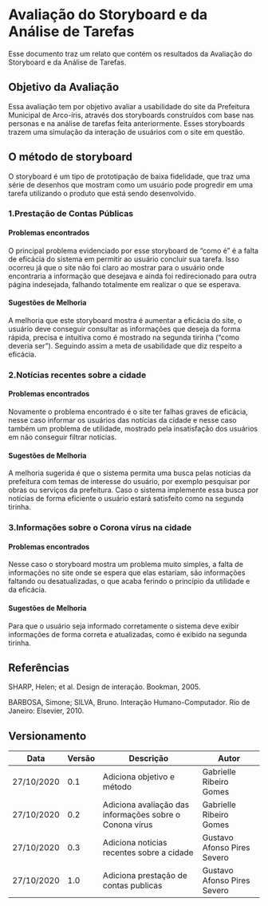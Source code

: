 # Avaliação do Storyboard e da Análise de Tarefas 

Esse documento traz um relato que contém os resultados da Avaliação do Storyboard e da Análise de Tarefas.  

## Objetivo da Avaliação 

Essa avaliação tem por objetivo avaliar a usabilidade do site da Prefeitura Municipal de Arco-íris, através dos storyboards construídos com base nas personas e na análise de tarefas feita anteriormente. Esses storyboards trazem uma simulação da interação de usuários com o site em questão.   

## O método de storyboard 

O storyboard é um tipo de prototipação de baixa fidelidade, que traz uma série de desenhos que mostram como um usuário pode progredir em uma tarefa utilizando o produto que está sendo desenvolvido.  

### 1.Prestação de Contas Públicas 

#### Problemas encontrados 

O principal problema evidenciado por esse storyboard de “como é” é a falta de eficácia do sistema em permitir ao usuário concluir sua tarefa. Isso ocorreu já que o site não foi claro ao mostrar para o usuário onde encontraria a informação que desejava e ainda foi redirecionado para outra página indesejada, falhando totalmente em realizar o que se esperava. 
 
#### Sugestões de Melhoria 

A melhoria que este storyboard mostra é aumentar a eficácia do site, o usuário deve conseguir consultar as informações que deseja da forma rápida, precisa e intuitiva como é mostrado na segunda tirinha (“como deveria ser”). Seguindo assim a meta de usabilidade que diz respeito a eficácia. 

### 2.Notícias recentes sobre a cidade 

#### Problemas encontrados 

Novamente o problema encontrado é o site ter falhas graves de eficácia, nesse caso informar os usuários das notícias da cidade e nesse caso também um problema de utilidade, mostrado pela insatisfação dos usuários em não conseguir filtrar notícias. 

#### Sugestões de Melhoria 

A melhoria sugerida é que o sistema permita uma busca pelas notícias da prefeitura com temas de interesse do usuário, por exemplo pesquisar por obras ou serviços da prefeitura. Caso o sistema implemente essa busca por notícias de forma eficiente o usuário estará satisfeito como na segunda tirinha.  

### 3.Informações sobre o Corona vírus na cidade 

#### Problemas encontrados 

Nesse caso o storyboard mostra um problema muito simples, a falta de informações no site onde se espera que elas estariam, são informações faltando ou desatualizadas, o que acaba ferindo o princípio da utilidade e da eficácia.  

#### Sugestões de Melhoria 

Para que o usuário seja informado corretamente o sistema deve exibir informações de forma correta e atualizadas, como é exibido na segunda tirinha. 

## Referências 

SHARP, Helen; et al. Design de interação. Bookman, 2005. 

BARBOSA, Simone; SILVA, Bruno. Interação Humano-Computador. Rio de Janeiro: Elsevier, 2010. 

## Versionamento

| Data | Versão | Descrição | Autor |
|------|------|------|------|
|27/10/2020|0.1|Adiciona objetivo e método|Gabrielle Ribeiro Gomes|
|27/10/2020|0.2|Adiciona avaliação das informações sobre o Conona vírus|Gabrielle Ribeiro Gomes|
|27/10/2020|0.3|Adiciona noticias recentes sobre a cidade|Gustavo Afonso Pires Severo|
|27/10/2020|1.0|Adiciona prestação de contas publicas|Gustavo Afonso Pires Severo|

